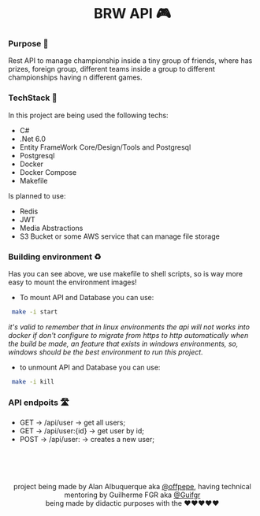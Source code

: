 <div align="center">

# BRW API 🎮

</div>


### Purpose 🤔

Rest API to manage championship inside a tiny group of friends, where has prizes, foreign group, different teams inside a group to different championships having n different games.

### TechStack 🧰

In this project are being used the following techs:

- C#
- .Net 6.0
- Entity FrameWork Core/Design/Tools and Postgresql
- Postgresql
- Docker
- Docker Compose
- Makefile

Is planned to use:

- Redis
- JWT
- Media Abstractions
- S3 Bucket or some AWS service that can manage file storage


### Building environment ♻️

Has you can see above, we use makefile to shell scripts, so is way more easy to mount the environment images!

- To mount API and Database you can use:
```zsh
 make -i start
```
_it's valid to remember that in linux environments the api will not works into docker if don't configure to migrate from https to http automatically when the build be made, an feature that exists in windows environments, so, windows should be the best environment to run this project._
- to unmount API and Database you can use:
```zsh
 make -i kill
```


### API endpoits 🛣️

- GET -> /api/user -> get all users;
- GET -> /api/user:{id} -> get user by id;
- POST -> /api/user: -> creates a new user;

<br/>
<br/>
<br/>

<div align="center">
  
project being made by Alan Albuquerque aka [@offpepe](https://github.com/offpepe/), having technical mentoring by Guilherme FGR aka [@Guifgr](https://github.com/Guifgr)
 <br/>
  being made by didactic purposes with the ❤️❤️❤️❤️❤️
  
</div>
